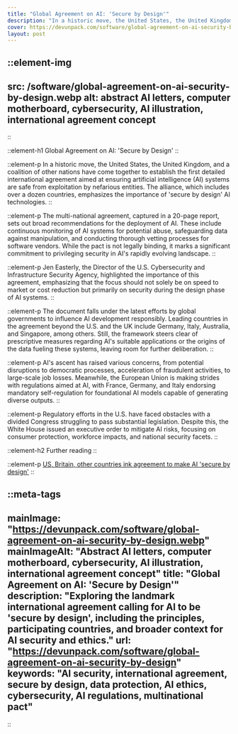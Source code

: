 ```yaml
---
title: "Global Agreement on AI: 'Secure by Design'"
description: "In a historic move, the United States, the United Kingdom, and a coalition of other nations have come together to establish the first detailed international agreement aimed at ensuring artificial intelligence (AI) systems are safe from exploitation by nefarious entities. The alliance, which includes over a dozen countries, emphasizes the importance of 'secure by design' AI technologies."
cover: https://devunpack.com/software/global-agreement-on-ai-security-by-design
layout: post
---
```



::element-img
---
src: /software/global-agreement-on-ai-security-by-design.webp
alt: abstract AI letters, computer motherboard, cybersecurity, AI illustration, international agreement concept
---
::

::element-h1
Global Agreement on AI: 'Secure by Design'
::

::element-p
In a historic move, the United States, the United Kingdom, and a coalition of other nations have come together to establish the first detailed international agreement aimed at ensuring artificial intelligence (AI) systems are safe from exploitation by nefarious entities. The alliance, which includes over a dozen countries, emphasizes the importance of 'secure by design' AI technologies.
::

::element-p
The multi-national agreement, captured in a 20-page report, sets out broad recommendations for the deployment of AI. These include continuous monitoring of AI systems for potential abuse, safeguarding data against manipulation, and conducting thorough vetting processes for software vendors. While the pact is not legally binding, it marks a significant commitment to privileging security in AI's rapidly evolving landscape.
::

::element-p
Jen Easterly, the Director of the U.S. Cybersecurity and Infrastructure Security Agency, highlighted the importance of this agreement, emphasizing that the focus should not solely be on speed to market or cost reduction but primarily on security during the design phase of AI systems.
::

::element-p
The document falls under the latest efforts by global governments to influence AI development responsibly. Leading countries in the agreement beyond the U.S. and the UK include Germany, Italy, Australia, and Singapore, among others. Still, the framework steers clear of prescriptive measures regarding AI's suitable applications or the origins of the data fueling these systems, leaving room for further deliberation.
::

::element-p
AI's ascent has raised various concerns, from potential disruptions to democratic processes, acceleration of fraudulent activities, to large-scale job losses. Meanwhile, the European Union is making strides with regulations aimed at AI, with France, Germany, and Italy endorsing mandatory self-regulation for foundational AI models capable of generating diverse outputs.
::

::element-p
Regulatory efforts in the U.S. have faced obstacles with a divided Congress struggling to pass substantial legislation. Despite this, the White House issued an executive order to mitigate AI risks, focusing on consumer protection, workforce impacts, and national security facets.
::

::element-h2
Further reading
::

::element-p
[US, Britain, other countries ink agreement to make AI 'secure by design'](https://www.reuters.com/technology/us-britain-other-countries-ink-agreement-make-ai-secure-by-design-2023-11-27/)
::

::meta-tags
---
mainImage: "https://devunpack.com/software/global-agreement-on-ai-security-by-design.webp"
mainImageAlt: "Abstract AI letters, computer motherboard, cybersecurity, AI illustration, international agreement concept"
title: "Global Agreement on AI: 'Secure by Design'"
description: "Exploring the landmark international agreement calling for AI to be 'secure by design', including the principles, participating countries, and broader context for AI security and ethics."
url: "https://devunpack.com/software/global-agreement-on-ai-security-by-design"
keywords: "AI security, international agreement, secure by design, data protection, AI ethics, cybersecurity, AI regulations, multinational pact"
---
::